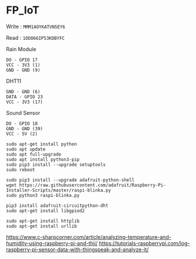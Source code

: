 # FP_IoT

Write : `MMM1AOYKATVN5EY6`

Read : `1ODO66IP53KDBYFC`

Rain Module
```
DO - GPIO 17
VCC - 3V3 (1)
GND - GND (9)
```

DHT11
```
GND - GND (6)
DATA - GPIO 23
VCC - 3V3 (17)
```

Sound Sensor
```
DO - GPIO 18
GND - GND (39)
VCC - 5V (2)
```

```
sudo apt-get install python
sudo apt update
sudo apt full-upgrade
sudo apt install python3-pip
sudo pip3 install --upgrade setuptools
sudo reboot

sudo pip3 install --upgrade adafruit-python-shell
wget https://raw.githubusercontent.com/adafruit/Raspberry-Pi-Installer-Scripts/master/raspi-blinka.py
sudo python3 raspi-blinka.py

pip3 install adafruit-circuitpython-dht
sudo apt-get install libgpiod2

sudo apt-get install httplib
sudo apt-get install urllib
```
https://www.c-sharpcorner.com/article/analyzing-temperature-and-humidity-using-raspberry-pi-and-thji/
https://tutorials-raspberrypi.com/log-raspberry-pi-sensor-data-with-thingspeak-and-analyze-it/
